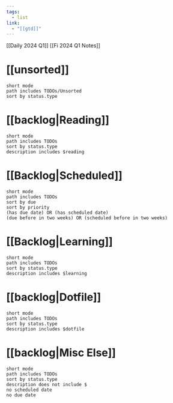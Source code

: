 ```yaml
---
tags:
  - list
link:
  - "[[gtd]]"
---
```

[[Daily 2024 Q1]]
[[Fi 2024 Q1 Notes]]
# [[unsorted]]
```tasks
short mode
path includes TODOs/Unsorted
sort by status.type
```

# [[backlog|Reading]]
```tasks
short mode
path includes TODOs
sort by status.type
description includes $reading
```

# [[Backlog|Scheduled]]
```tasks
short mode
path includes TODOs
sort by due
sort by priority
(has due date) OR (has scheduled date)
(due before in two weeks) OR (scheduled before in two weeks)
```

# [[Backlog|Learning]]
```tasks
short mode
path includes TODOs
sort by status.type
description includes $learning
```
# [[backlog|Dotfile]]
```tasks
short mode
path includes TODOs
sort by status.type
description includes $dotfile
```
# [[backlog|Misc Else]]
```tasks
short mode
path includes TODOs
sort by status.type
description does not include $
no scheduled date
no due date
```